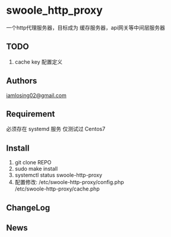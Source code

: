 # swoole_http_proxy

一个http代理服务器，目标成为 缓存服务器，api网关等中间层服务器

## TODO
1. cache key 配置定义

## Authors
iamlosing02@gmail.com  

## Requirement
必须存在 systemd 服务
仅测试过 Centos7

## Install
1. git clone REPO
2. sudo make install
3. systemctl status swoole-http-proxy
4. 配置修改: 
  /etc/swoole-http-proxy/config.php  
  /etc/swoole-http-proxy/cache.php  


## ChangeLog


## News



